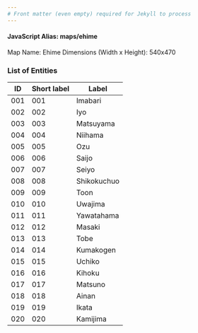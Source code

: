 ```yaml
---
# Front matter (even empty) required for Jekyll to process
---
```


#### JavaScript Alias: maps/ehime

Map Name: Ehime
Dimensions (Width x Height): 540x470





### List of Entities

ID | Short label | Label
---|---|---|
001|001|Imabari
002|002|Iyo
003|003|Matsuyama
004|004|Niihama
005|005|Ozu
006|006|Saijo
007|007|Seiyo
008|008|Shikokuchuo
009|009|Toon
010|010|Uwajima
011|011|Yawatahama
012|012|Masaki
013|013|Tobe
014|014|Kumakogen
015|015|Uchiko
016|016|Kihoku
017|017|Matsuno
018|018|Ainan
019|019|Ikata
020|020|Kamijima

